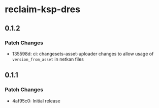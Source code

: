 # reclaim-ksp-dres

## 0.1.2

### Patch Changes

- 135598d: ci: changesets-asset-uploader changes to allow usage of `version_from_asset` in netkan files

## 0.1.1

### Patch Changes

- 4af95c0: Initial release
